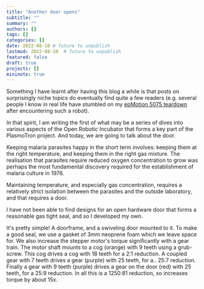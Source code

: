```yaml
---
title: "Another door opens"
subtitle: ""
summary: ""
authors: []
tags: []
categories: []
date: 2022-08-10 # future to unpublish
lastmod: 2022-08-10  # future to unpublish
featured: false
draft: true
projects: []
mininote: true
---
```


Something I have learnt after having this blog a while is that posts on surprisingly niche topics do eventually find quite a few readers (e.g. several people I know in real life have stumbled on my [epMotion 5075 teardown](https://theo.io/blog/2019/01/05/emotion-5075-teardown/) after encountering such a robot).

In that spirit, I am writing the first of what may be a series of dives into various aspects of the Open Robotic Incubator that forms a key part of the PlasmoTron project. And today, we are going to talk about the door.

Keeping malaria parasites happy in the short term involves: keeping them at the right temperature, and keeping them in the right gas mixture. The realisation that parasites require reduced oxygen concentration to grow was perhaps the most fundamental discovery required for the establishment of malaria culture in 1976.

Maintaining temperature, and especially gas concentration, requires a relatively strict isolation between the parasites and the outside laboratory, and that requires a door.

I have not been able to find designs for an open hardware door that forms a reasonable gas tight seal, and so I developed my own.

It's pretty simple! A doorframe, and a swiveling door mounted to it. To make a good seal, we use a gasket of 3mm neoprene foam which we leave space for. We also increase the stepper motor's torque significantly with a gear train. The motor shaft mounts to a cog (orange) with 9 teeth using a grub-screw. This cog drives a cog with 18 teeth for a 2:1 reduction. A coupled gear with 7 teeth drives a gear (purple) with 25 teeth, for a.. 25:7 reduction. Finally a gear with 9 teeth (purple) drives a gear on the door (red) with 25 teeth, for a 25:9 reduction. In all this is a 1250:81 reduction, so increases torque by about 15x.
